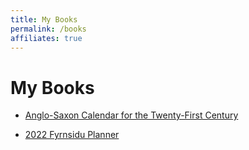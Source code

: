 ```yaml
---
title: My Books
permalink: /books
affiliates: true
---
```


# My Books

- [Anglo-Saxon Calendar for the Twenty-First Century](https://www.amazon.com/Anglo-Saxon-Calendar-Twenty-First-Century-ebook/dp/B09MP8WGJM)

- [2022 Fyrnsidu Planner](https://www.amazon.com/2022-Fyrnsidu-Planner-Byron-Eugene/dp/B09M5CZTNS)
